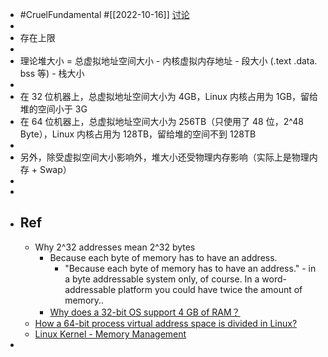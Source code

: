 - #CruelFundamental #[[2022-10-16]] [讨论](https://github.com/CYZH1307/CruelFundamental/tree/main/homework/202210/16)
-
- 存在上限
-
- 理论堆大小 = 总虚拟地址空间大小 - 内核虚拟内存地址 - 段大小 (.text .data. bss 等) - 栈大小
-
- 在 32 位机器上，总虚拟地址空间大小为 4GB，Linux 内核占用为 1GB，留给堆的空间小于 3G
- 在 64 位机器上，总虚拟地址空间大小为 256TB（只使用了 48 位，2^48 Byte），Linux 内核占用为 128TB，留给堆的空间不到 128TB
-
- 另外，除受虚拟空间大小影响外，堆大小还受物理内存影响（实际上是物理内存 + Swap）
-
-
- ## Ref
	- Why 2^32 addresses mean 2^32 bytes
		- Because each byte of memory has to have an address.
			- "Because each byte of memory has to have an address." - in a byte addressable system only, of course. In a word-addressable platform you could have twice the amount of memory..
		- [Why does a 32-bit OS support 4 GB of RAM？](https://stackoverflow.com/questions/1119278/why-does-a-32-bit-os-support-4-gb-of-ram)
	- [How a 64-bit process virtual address space is divided in Linux?](https://unix.stackexchange.com/questions/509607/how-a-64-bit-process-virtual-address-space-is-divided-in-linux)
	- [Linux Kernel - Memory Management](https://www.kernel.org/doc/html/latest/x86/x86_64/mm.html)
-